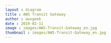 ```yaml
---
layout : diagram
title : AWS Transit Gateway
author : awsgeek
date : 2019-02-11
image : images/AWS-Transit-Gateway_en.jpg
thumbnail : images/AWS-Transit-Gateway_en.jpg
---
```

